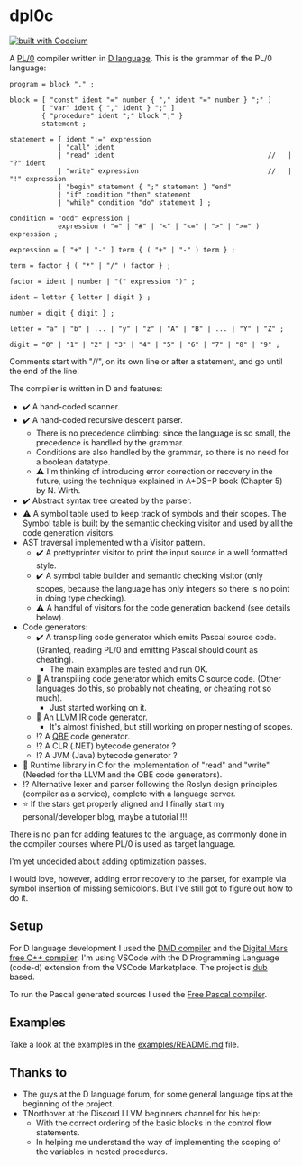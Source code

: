 # dpl0c

[![built with Codeium](https://codeium.com/badges/main)](https://codeium.com)

A [PL/0](https://en.wikipedia.org/wiki/PL/0) compiler written in [D language](https://dlang.org/). This is the grammar of the PL/0 language:

``` EBNF
program = block "." ;

block = [ "const" ident "=" number { "," ident "=" number } ";" ]
        [ "var" ident { "," ident } ";" ]
        { "procedure" ident ";" block ";" }
        statement ;

statement = [ ident ":=" expression
            | "call" ident 
            | "read" ident                                      //   | "?" ident 
            | "write" expression                                //   | "!" expression 
            | "begin" statement { ";" statement } "end" 
            | "if" condition "then" statement 
            | "while" condition "do" statement ] ;

condition = "odd" expression |
            expression ( "=" | "#" | "<" | "<=" | ">" | ">=" ) expression ;

expression = [ "+" | "-" ] term { ( "+" | "-" ) term } ;

term = factor { ( "*" | "/" ) factor } ;

factor = ident | number | "(" expression ")" ;

ident = letter { letter | digit } ;

number = digit { digit } ;

letter = "a" | "b" | ... | "y" | "z" | "A" | "B" | ... | "Y" | "Z" ;

digit = "0" | "1" | "2" | "3" | "4" | "5" | "6" | "7" | "8" | "9" ;
```

Comments start with "//", on its own line or after a statement, and go until the end of the line.

The compiler is written in D and features:

- :heavy_check_mark: A hand-coded scanner.
- :heavy_check_mark: A hand-coded recursive descent parser.
  - There is no precedence climbing: since the language is so small, the precedence is handled by the grammar.
  - Conditions are also handled by the grammar, so there is no need for a boolean datatype.
  - :warning: I'm thinking of introducing error correction or recovery in the future, using the technique explained in A+DS=P book (Chapter 5) by N. Wirth.
- :heavy_check_mark: Abstract syntax tree created by the parser.
- :warning: A symbol table used to keep track of symbols and their scopes. The Symbol table is built by the semantic checking visitor and used by all the code generation visitors.
- AST traversal implemented with a Visitor pattern.
  - :heavy_check_mark: A prettyprinter visitor to print the input source in a well formatted style.
  - :heavy_check_mark: A symbol table builder and semantic checking visitor (only scopes, because the language has only integers so there is no point in doing type checking).
  - :warning: A handful of visitors for the code generation backend (see details below).
- Code generators:
  - :heavy_check_mark: A transpiling code generator which emits Pascal source code. (Granted, reading PL/0 and emitting Pascal should count as cheating).
    - The main examples are tested and run OK.
  - :construction: A transpiling code generator which emits C source code. (Other languages do this, so probably not cheating, or cheating not so much).
    - Just started working on it.
  - :construction: An [LLVM IR](https://llvm.org/) code generator.
    - It's almost finished, but still working on proper nesting of scopes.
  - :interrobang: A [QBE](https://c9x.me/compile/) code generator.
  - :interrobang: A CLR (.NET) bytecode generator ?
  - :interrobang: A JVM (Java) bytecode generator ?
- :construction: Runtime library in C for the implementation of "read" and "write" (Needed for the LLVM and the QBE code generators).
- :interrobang: Alternative lexer and parser following the Roslyn design principles (compiler as a service), complete with a language server.
- :star: If the stars get properly aligned and I finally start my personal/developer blog, maybe a tutorial !!!

There is no plan for adding features to the language, as commonly done in the compiler courses where PL/0 is used as target language.

I'm yet undecided about adding optimization passes.

I would love, however, adding error recovery to the parser, for example via symbol insertion of missing semicolons. But I've still got to figure out how to do it.

## Setup

For D language development I used the [DMD compiler](https://dlang.org/download.html) and the [Digital Mars free C++ compiler](https://www.digitalmars.com/download/freecompiler.html). I'm using VSCode with the D Programming Language (code-d) extension from the VSCode Marketplace. The project is [dub](https://code.dlang.org/) based.

To run the Pascal generated sources I used the [Free Pascal compiler](https://www.freepascal.org/).

## Examples

Take a look at the examples in the [examples/README.md](examples/README.md) file.

## Thanks to

- The guys at the D language forum, for some general language tips at the beginning of the project.
- TNorthover at the Discord LLVM beginners channel for his help:
  - With the correct ordering of the basic blocks in the control flow statements.
  - In helping me understand the way of implementing the scoping of the variables in nested procedures.
